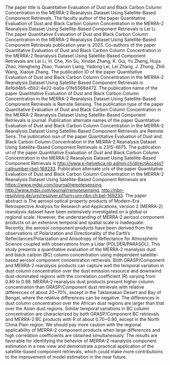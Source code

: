 The paper title is Quantitative Evaluation of Dust and Black Carbon Column Concentration in the MERRA-2 Reanalysis Dataset Using Satellite-Based Component Retrievals.
The faculty author of the paper Quantitative Evaluation of Dust and Black Carbon Column Concentration in the MERRA-2 Reanalysis Dataset Using Satellite-Based Component Retrievals is Lei Li.
The paper Quantitative Evaluation of Dust and Black Carbon Column Concentration in the MERRA-2 Reanalysis Dataset Using Satellite-Based Component Retrievals publication year is 2023.
Co-authors of the paper Quantitative Evaluation of Dust and Black Carbon Column Concentration in the MERRA-2 Reanalysis Dataset Using Satellite-Based Component Retrievals are Lei Li, H. Che, Xin Su, Xindan Zhang, K. Gui, Yu Zheng, Hujia Zhao, Hengheng Zhao, Yuanxin Liang, Yadong Lei, Lei Zhang, J. Zhong, Zhili Wang, Xiaoye Zhang.
The publication ID of the paper Quantitative Evaluation of Dust and Black Carbon Column Concentration in the MERRA-2 Reanalysis Dataset Using Satellite-Based Component Retrievals is 8e1bd4b5-d5b2-4e22-ba0a-01fe5568d472.
The publication name of the paper Quantitative Evaluation of Dust and Black Carbon Column Concentration in the MERRA-2 Reanalysis Dataset Using Satellite-Based Component Retrievals is Remote Sensing.
The publication type of the paper Quantitative Evaluation of Dust and Black Carbon Column Concentration in the MERRA-2 Reanalysis Dataset Using Satellite-Based Component Retrievals is journal.
Publication alternate names of the paper Quantitative Evaluation of Dust and Black Carbon Column Concentration in the MERRA-2 Reanalysis Dataset Using Satellite-Based Component Retrievals are Remote Sens.
The publication issn of the paper Quantitative Evaluation of Dust and Black Carbon Column Concentration in the MERRA-2 Reanalysis Dataset Using Satellite-Based Component Retrievals is 2315-4675.
The publication url of the paper Quantitative Evaluation of Dust and Black Carbon Column Concentration in the MERRA-2 Reanalysis Dataset Using Satellite-Based Component Retrievals is http://www.e-helvetica.nb.admin.ch/directAccess?callnumber=bel-169233.
Publication alternate urls of the paper Quantitative Evaluation of Dust and Black Carbon Column Concentration in the MERRA-2 Reanalysis Dataset Using Satellite-Based Component Retrievals are https://www.mdpi.com/journal/remotesensing, http://www.mdpi.com/journal/remotesensing, http://nbn-resolving.de/urn/resolver.pl?urn=urn:nbn:ch:bel-169233.
The paper abstract is The aerosol optical property products of Modern-Era Retrospective Analysis for Research and Applications, version 2 (MERRA-2) reanalysis dataset have been extensively investigated on a global or regional scale. However, the understanding of MERRA-2 aerosol component products on an extensive temporal and spatial scale is inadequate. Recently, the aerosol component products have been derived from the observations of Polarization and Directionality of the Earth’s Reflectances/Polarization and Anisotropy of Reflectance for Atmospheric Science coupled with observations from a Lidar (POLDER/PARASOL). This study presents a quantitative evaluation of the MERRA-2 reanalysis dust and black carbon (BC) column concentration using independent satellite-based aerosol component concentration retrievals. Both GRASP/Component and MERRA-2 reanalysis products can capture well the temporal variation in dust column concentration over the dust emission resource and downwind dust-dominated regions with the correlation coefficient (R) varying from 0.80 to 0.98. MERRA-2 reanalysis dust products present higher column concentration than GRASP/Component dust retrievals with relative differences of about 20~70%, except in the Taklamakan Desert and Bay of Bengal, where the relative differences can be negative. The differences in dust column concentration over the African dust regions are larger than that over the Asian dust regions. Similar temporal variations in BC column concentration are characterized by both GRASP/Component BC retrievals and MERRA-2 BC products with R of about 0.70~0.90, except in the North China Plain region. We should pay more caution with the regional applicability of MERRA-2 component products when large differences and high correlation coefficients are obtained simultaneously. The results are favorable for identifying the behavior of MERRA-2 reanalysis component estimation in a new view and demonstrate a practical application of the satellite-based component retrievals, which could make more contributions to the improvement of model estimation in the near future.
